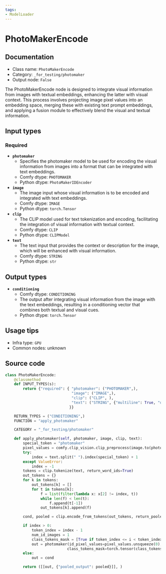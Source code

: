 ```yaml
---
tags:
- ModelLoader
---
```


# PhotoMakerEncode
## Documentation
- Class name: `PhotoMakerEncode`
- Category: `_for_testing/photomaker`
- Output node: `False`

The PhotoMakerEncode node is designed to integrate visual information from images with textual embeddings, enhancing the latter with visual context. This process involves projecting image pixel values into an embedding space, merging these with existing text prompt embeddings, and applying a fusion module to effectively blend the visual and textual information.
## Input types
### Required
- **`photomaker`**
    - Specifies the photomaker model to be used for encoding the visual information from images into a format that can be integrated with text embeddings.
    - Comfy dtype: `PHOTOMAKER`
    - Python dtype: `PhotoMakerIDEncoder`
- **`image`**
    - The image input whose visual information is to be encoded and integrated with text embeddings.
    - Comfy dtype: `IMAGE`
    - Python dtype: `torch.Tensor`
- **`clip`**
    - The CLIP model used for text tokenization and encoding, facilitating the integration of visual information with textual context.
    - Comfy dtype: `CLIP`
    - Python dtype: `CLIPModel`
- **`text`**
    - The text input that provides the context or description for the image, which will be enhanced with visual information.
    - Comfy dtype: `STRING`
    - Python dtype: `str`
## Output types
- **`conditioning`**
    - Comfy dtype: `CONDITIONING`
    - The output after integrating visual information from the image with the text embeddings, resulting in a conditioning vector that combines both textual and visual cues.
    - Python dtype: `torch.Tensor`
## Usage tips
- Infra type: `GPU`
- Common nodes: unknown


## Source code
```python
class PhotoMakerEncode:
    @classmethod
    def INPUT_TYPES(s):
        return {"required": { "photomaker": ("PHOTOMAKER",),
                              "image": ("IMAGE",),
                              "clip": ("CLIP", ),
                              "text": ("STRING", {"multiline": True, "dynamicPrompts": True, "default": "photograph of photomaker"}),
                             }}

    RETURN_TYPES = ("CONDITIONING",)
    FUNCTION = "apply_photomaker"

    CATEGORY = "_for_testing/photomaker"

    def apply_photomaker(self, photomaker, image, clip, text):
        special_token = "photomaker"
        pixel_values = comfy.clip_vision.clip_preprocess(image.to(photomaker.load_device)).float()
        try:
            index = text.split(" ").index(special_token) + 1
        except ValueError:
            index = -1
        tokens = clip.tokenize(text, return_word_ids=True)
        out_tokens = {}
        for k in tokens:
            out_tokens[k] = []
            for t in tokens[k]:
                f = list(filter(lambda x: x[2] != index, t))
                while len(f) < len(t):
                    f.append(t[-1])
                out_tokens[k].append(f)

        cond, pooled = clip.encode_from_tokens(out_tokens, return_pooled=True)

        if index > 0:
            token_index = index - 1
            num_id_images = 1
            class_tokens_mask = [True if token_index <= i < token_index+num_id_images else False for i in range(77)]
            out = photomaker(id_pixel_values=pixel_values.unsqueeze(0), prompt_embeds=cond.to(photomaker.load_device),
                            class_tokens_mask=torch.tensor(class_tokens_mask, dtype=torch.bool, device=photomaker.load_device).unsqueeze(0))
        else:
            out = cond

        return ([[out, {"pooled_output": pooled}]], )

```
